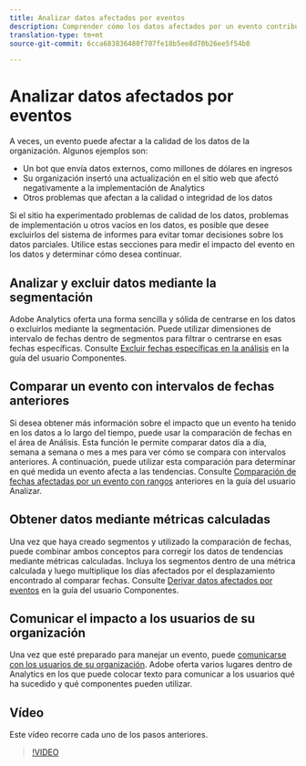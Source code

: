```yaml
---
title: Analizar datos afectados por eventos
description: Comprender cómo los datos afectados por un evento contribuyen a la calidad general de los datos.
translation-type: tm+mt
source-git-commit: 6cca683836480f707fe18b5ee8d70b26ee5f54b0

---
```



# Analizar datos afectados por eventos

A veces, un evento puede afectar a la calidad de los datos de la organización. Algunos ejemplos son:

* Un bot que envía datos externos, como millones de dólares en ingresos
* Su organización insertó una actualización en el sitio web que afectó negativamente a la implementación de Analytics
* Otros problemas que afectan a la calidad o integridad de los datos

Si el sitio ha experimentado problemas de calidad de los datos, problemas de implementación u otros vacíos en los datos, es posible que desee excluirlos del sistema de informes para evitar tomar decisiones sobre los datos parciales. Utilice estas secciones para medir el impacto del evento en los datos y determinar cómo desea continuar.

## Analizar y excluir datos mediante la segmentación

Adobe Analytics oferta una forma sencilla y sólida de centrarse en los datos o excluirlos mediante la segmentación. Puede utilizar dimensiones de intervalo de fechas dentro de segmentos para filtrar o centrarse en esas fechas específicas. Consulte [Excluir fechas específicas en la análisis](/help/components/c-segmentation/use-cases/exclude-date-range.md) en la guía del usuario Componentes.

## Comparar un evento con intervalos de fechas anteriores

Si desea obtener más información sobre el impacto que un evento ha tenido en los datos a lo largo del tiempo, puede usar la comparación de fechas en el área de Análisis. Esta función le permite comparar datos día a día, semana a semana o mes a mes para ver cómo se compara con intervalos anteriores. A continuación, puede utilizar esta comparación para determinar en qué medida un evento afecta a las tendencias. Consulte [Comparación de fechas afectadas por un evento con rangos](/help/analyze/analysis-workspace/components/calendar-date-ranges/compare-event.md) anteriores en la guía del usuario Analizar.

## Obtener datos mediante métricas calculadas

Una vez que haya creado segmentos y utilizado la comparación de fechas, puede combinar ambos conceptos para corregir los datos de tendencias mediante métricas calculadas. Incluya los segmentos dentro de una métrica calculada y luego multiplique los días afectados por el desplazamiento encontrado al comparar fechas. Consulte [Derivar datos afectados por eventos](/help/components/c-calcmetrics/cm-events.md) en la guía del usuario Componentes.

## Comunicar el impacto a los usuarios de su organización

Una vez que esté preparado para manejar un evento, puede [comunicarse con los usuarios de su organización](event/event-communicate.md). Adobe oferta varios lugares dentro de Analytics en los que puede colocar texto para comunicar a los usuarios qué ha sucedido y qué componentes pueden utilizar.

## Vídeo

Este vídeo recorre cada uno de los pasos anteriores.

>[!VIDEO](https://video.tv.adobe.com/v/33316?quality=12)
